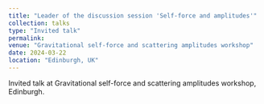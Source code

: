 ```yaml
---
title: "Leader of the discussion session 'Self-force and amplitudes'"
collection: talks
type: "Invited talk"
permalink: 
venue: "Gravitational self-force and scattering amplitudes workshop"
date: 2024-03-22
location: "Edinburgh, UK"
---
```

Invited talk at Gravitational self-force and scattering amplitudes workshop, Edinburgh.